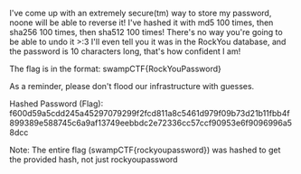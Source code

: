 I've come up with an extremely secure(tm) way to store my password, noone will be able to reverse it! I've hashed it with md5 100 times, then sha256 100 times, then sha512 100 times! There's no way you're going to be able to undo it >:3 I'll even tell you it was in the RockYou database, and the password is 10 characters long, that's how confident I am!

The flag is in the format: swampCTF{RockYouPassword}

As a reminder, please don't flood our infrastructure with guesses.

Hashed Password (Flag): f600d59a5cdd245a45297079299f2fcd811a8c5461d979f09b73d21b11fbb4f899389e588745c6a9af13749eebbdc2e72336cc57ccf90953e6f9096996a58dcc

Note: The entire flag (swampCTF{rockyoupassword}) was hashed to get the provided hash, not just rockyoupassword

